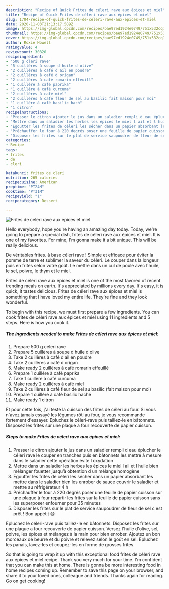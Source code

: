 ```yaml
---
description: "Recipe of Quick Frites de céleri rave aux épices et miel"
title: "Recipe of Quick Frites de céleri rave aux épices et miel"
slug: 1704-recipe-of-quick-frites-de-celeri-rave-aux-epices-et-miel
date: 2020-11-03T21:13:17.589Z
image: https://img-global.cpcdn.com/recipes/bae97ed1924e0749/751x532cq70/frites-de-celeri-rave-aux-epices-et-miel-photo-principale-de-la-recette.jpg
thumbnail: https://img-global.cpcdn.com/recipes/bae97ed1924e0749/751x532cq70/frites-de-celeri-rave-aux-epices-et-miel-photo-principale-de-la-recette.jpg
cover: https://img-global.cpcdn.com/recipes/bae97ed1924e0749/751x532cq70/frites-de-celeri-rave-aux-epices-et-miel-photo-principale-de-la-recette.jpg
author: Roxie Howell
ratingvalue: 4
reviewcount: 30820
recipeingredient:
- "500 g cleri rave"
- "5 cuillères à soupe d huile d olive"
- "2 cuillères à café d ail en poudre"
- "2 cuillères à café d origan"
- "2 cuillères à café romarin effeuill"
- "1 cuillère à café paprika"
- "1 cuillère à café curcuma"
- "2 cuillères à café miel"
- "2 cuillères à café fleur de sel au basilic fait maison pour moi"
- "1 cuillère à café basilic hach"
- "1 citron"
recipeinstructions:
- "Presser le citron ajouter le jus dans un saladier rempli d eau éplucher le céleri rave le couper en tranches puis en bâtonnets les mettre à mesure dans le saladier cette opération évite l oxydation"
- "Mettre dans un saladier les herbes les épices le miel l ail et l huile bien mélanger fouetter jusqu’à obtention d un mélange homogène"
- "Égoutter les frites de céleri les sécher dans un papier absorbant les mettre dans le saladier bien les enrober de sauce couvrir le saladier et mettre au réfrigérateur 4 h"
- "Préchauffer le four à 220 degrés poser une feuille de papier cuisson sur une plaque à four repartir les frites sur la feuille de papier cuisson sans les superposer enfourner pour 35 minutes"
- "Disposer les frites sur le plat de service saupoudrer de fleur de sel c est prêt ! Bon appétit 😋"
categories:
- Recipe
tags:
- frites
- de
- cleri

katakunci: frites de cleri 
nutrition: 265 calories
recipecuisine: American
preptime: "PT24M"
cooktime: "PT31M"
recipeyield: "1"
recipecategory: Dessert

---
```



![Frites de céleri rave aux épices et miel](https://img-global.cpcdn.com/recipes/bae97ed1924e0749/751x532cq70/frites-de-celeri-rave-aux-epices-et-miel-photo-principale-de-la-recette.jpg)

Hello everybody, hope you're having an amazing day today. Today, we're going to prepare a special dish, frites de céleri rave aux épices et miel. It is one of my favorites. For mine, I'm gonna make it a bit unique. This will be really delicious.

De véritables frites. à base céleri rave ! Simple et efficace pour éviter la pomme de terre et sublimer la saveur du céleri. Le couper dans la longeur puis en frites selon votre goût. Le mettre dans un cul de poule avec l&#39;huile, le sel, poivre, le thym et le miel.

Frites de céleri rave aux épices et miel is one of the most favored of recent trending meals on earth. It's appreciated by millions every day. It's easy, it is quick, it tastes delicious. Frites de céleri rave aux épices et miel is something that I have loved my entire life. They're fine and they look wonderful.


To begin with this recipe, we must first prepare a few ingredients. You can cook frites de céleri rave aux épices et miel using 11 ingredients and 5 steps. Here is how you cook it.

<!--inarticleads1-->

##### The ingredients needed to make Frites de céleri rave aux épices et miel:

1. Prepare 500 g céleri rave
1. Prepare 5 cuillères à soupe d huile d olive
1. Take 2 cuillères à café d ail en poudre
1. Take 2 cuillères à café d origan
1. Make ready 2 cuillères à café romarin effeuillé
1. Prepare 1 cuillère à café paprika
1. Take 1 cuillère à café curcuma
1. Make ready 2 cuillères à café miel
1. Take 2 cuillères à café fleur de sel au basilic (fait maison pour moi)
1. Prepare 1 cuillère à café basilic haché
1. Make ready 1 citron


Et pour cette fois, j&#39;ai testé la cuisson des frites de céleri au four. Si vous n&#39;avez jamais essayé les légumes rôti au four, je vous recommande fortement d&#39;essayer. Epluchez le céleri-rave puis taillez-le en bâtonnets. Disposez les frites sur une plaque a four recouverte de papier cuisson. 

<!--inarticleads2-->

##### Steps to make Frites de céleri rave aux épices et miel:

1. Presser le citron ajouter le jus dans un saladier rempli d eau éplucher le céleri rave le couper en tranches puis en bâtonnets les mettre à mesure dans le saladier cette opération évite l oxydation
1. Mettre dans un saladier les herbes les épices le miel l ail et l huile bien mélanger fouetter jusqu’à obtention d un mélange homogène
1. Égoutter les frites de céleri les sécher dans un papier absorbant les mettre dans le saladier bien les enrober de sauce couvrir le saladier et mettre au réfrigérateur 4 h
1. Préchauffer le four à 220 degrés poser une feuille de papier cuisson sur une plaque à four repartir les frites sur la feuille de papier cuisson sans les superposer enfourner pour 35 minutes
1. Disposer les frites sur le plat de service saupoudrer de fleur de sel c est prêt ! Bon appétit 😋


Epluchez le céleri-rave puis taillez-le en bâtonnets. Disposez les frites sur une plaque a four recouverte de papier cuisson. Versez l&#39;huile d&#39;olive, sel, poivre, les épices et mélangez à la main pour bien enrober. Ajoutez un bon morceaux de beurre et du poivre et relevez selon le goût en sel. Epluchez les panais, lavez-les et coupez-les en forme de grosses frites. 

So that is going to wrap it up with this exceptional food frites de céleri rave aux épices et miel recipe. Thank you very much for your time. I'm confident that you can make this at home. There is gonna be more interesting food in home recipes coming up. Remember to save this page on your browser, and share it to your loved ones, colleague and friends. Thanks again for reading. Go on get cooking!
